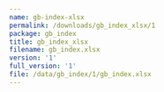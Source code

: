 ```yaml
---
name: gb-index-xlsx
permalink: /downloads/gb_index_xlsx/1
package: gb_index
title: gb_index_xlsx
filename: gb_index.xlsx
version: '1'
full_version: '1'
file: /data/gb_index/1/gb_index.xlsx
---
```

